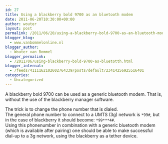 ```yaml
---
id: 27
title: Using a blackberry bold 9700 as an bluetooth modem
date: 2011-06-20T10:30:00+00:00
author: wouter
layout: post
permalink: /2011/06/20/using-a-blackberry-bold-9700-as-an-bluetooth-modem/
blogger_blog:
  - www.vanbommelonline.nl
blogger_author:
  - Wouter van Bommel
blogger_permalink:
  - /2011/06/using-blackberry-bold-9700-as-bluetotth.html
blogger_internal:
  - /feeds/4111162102602764339/posts/default/23414256925516401
categories:
  - Uncategorized
---
```

A blackberry bold 9700 can be used as a generic bluetooth modem. That is, without the use of the blackberry manager software.

The trick is to change the phone number that is dialed.  
The general phone number to connect to a UMTS (3g) network is `*99#`, but in the case of blackberry it should become: `*99***4#`.  
Using this phonenumber in combination with a generic bluetooth modem (which is available after pairing) one should be able to make successful dial-up to a 3g network, using the blackberry as a tether device.